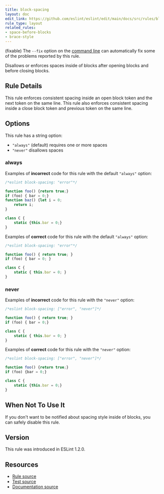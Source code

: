 ```yaml
---
title: block-spacing
layout: doc
edit_link: https://github.com/eslint/eslint/edit/main/docs/src/rules/block-spacing.md
rule_type: layout
related_rules:
- space-before-blocks
- brace-style
---
```




(fixable) The `--fix` option on the [command line](../user-guide/command-line-interface#fixing-problems) can automatically fix some of the problems reported by this rule.

Disallows or enforces spaces inside of blocks after opening blocks and before closing blocks.

## Rule Details

This rule enforces consistent spacing inside an open block token and the next token on the same line. This rule also enforces consistent spacing inside a close block token and previous token on the same line.

## Options

This rule has a string option:

* `"always"` (default) requires one or more spaces
* `"never"` disallows spaces

### always

Examples of **incorrect** code for this rule with the default `"always"` option:

```js
/*eslint block-spacing: "error"*/

function foo() {return true;}
if (foo) { bar = 0;}
function baz() {let i = 0;
    return i;
}

class C {
    static {this.bar = 0;}
}
```

Examples of **correct** code for this rule with the default `"always"` option:

```js
/*eslint block-spacing: "error"*/

function foo() { return true; }
if (foo) { bar = 0; }

class C {
    static { this.bar = 0; }
}
```

### never

Examples of **incorrect** code for this rule with the `"never"` option:

```js
/*eslint block-spacing: ["error", "never"]*/

function foo() { return true; }
if (foo) { bar = 0;}

class C {
    static { this.bar = 0; }
}
```

Examples of **correct** code for this rule with the `"never"` option:

```js
/*eslint block-spacing: ["error", "never"]*/

function foo() {return true;}
if (foo) {bar = 0;}

class C {
    static {this.bar = 0;}
}
```

## When Not To Use It

If you don't want to be notified about spacing style inside of blocks, you can safely disable this rule.

## Version

This rule was introduced in ESLint 1.2.0.

## Resources

* [Rule source](https://github.com/eslint/eslint/tree/HEAD/lib/rules/block-spacing.js)
* [Test source](https://github.com/eslint/eslint/tree/HEAD/tests/lib/rules/block-spacing.js)
* [Documentation source](https://github.com/eslint/eslint/tree/HEAD/docs/src/rules/block-spacing.md)
